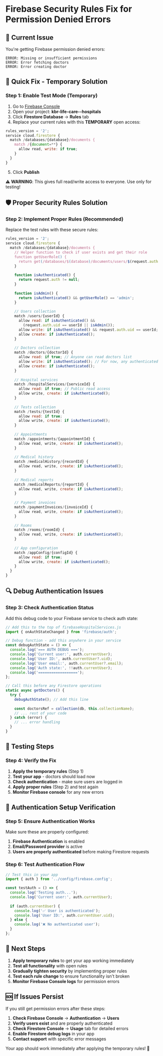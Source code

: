 # Firebase Security Rules Fix for Permission Denied Errors

## 🚨 Current Issue
You're getting Firebase permission denied errors:
```
ERROR: Missing or insufficient permissions
ERROR: Error fetching doctors
ERROR: Error creating doctor
```

## 🔧 Quick Fix - Temporary Solution

### Step 1: Enable Test Mode (Temporary)
1. Go to [Firebase Console](https://console.firebase.google.com/)
2. Open your project: **kbr-life-care--hospitals**
3. Click **Firestore Database** → **Rules** tab
4. Replace your current rules with this **TEMPORARY** open access:

```javascript
rules_version = '2';
service cloud.firestore {
  match /databases/{database}/documents {
    match /{document=**} {
      allow read, write: if true;
    }
  }
}
```

5. Click **Publish**

⚠️ **WARNING**: This gives full read/write access to everyone. Use only for testing!

## 🛡️ Proper Security Rules Solution

### Step 2: Implement Proper Rules (Recommended)
Replace the test rules with these secure rules:

```javascript
rules_version = '2';
service cloud.firestore {
  match /databases/{database}/documents {
    // Helper function to check if user exists and get their role
    function getUserRole() {
      return get(/databases/$(database)/documents/users/$(request.auth.uid)).data.role;
    }
    
    function isAuthenticated() {
      return request.auth != null;
    }
    
    function isAdmin() {
      return isAuthenticated() && getUserRole() == 'admin';
    }
    
    // Users collection
    match /users/{userId} {
      allow read: if isAuthenticated() && 
        (request.auth.uid == userId || isAdmin());
      allow write: if isAuthenticated() && request.auth.uid == userId;
      allow create: if isAuthenticated();
    }
    
    // Doctors collection
    match /doctors/{doctorId} {
      allow read: if true; // Anyone can read doctors list
      allow write: if isAuthenticated(); // For now, any authenticated user can write
      allow create: if isAuthenticated();
    }
    
    // Hospital services
    match /hospitalServices/{serviceId} {
      allow read: if true; // Public read access
      allow write, create: if isAuthenticated();
    }
    
    // Tests collection
    match /tests/{testId} {
      allow read: if true;
      allow write, create: if isAuthenticated();
    }
    
    // Appointments
    match /appointments/{appointmentId} {
      allow read, write, create: if isAuthenticated();
    }
    
    // Medical history
    match /medicalHistory/{recordId} {
      allow read, write, create: if isAuthenticated();
    }
    
    // Medical reports  
    match /medicalReports/{reportId} {
      allow read, write, create: if isAuthenticated();
    }
    
    // Payment invoices
    match /paymentInvoices/{invoiceId} {
      allow read, write, create: if isAuthenticated();
    }
    
    // Rooms
    match /rooms/{roomId} {
      allow read, write, create: if isAuthenticated();
    }
    
    // App configuration
    match /appConfig/{configId} {
      allow read: if true;
      allow write, create: if isAuthenticated();
    }
  }
}
```

## 🔍 Debug Authentication Issues

### Step 3: Check Authentication Status
Add this debug code to your Firebase service to check auth state:

```javascript
// Add this to the top of firebaseHospitalServices.js
import { onAuthStateChanged } from 'firebase/auth';

// Debug function - add this anywhere in your service
const debugAuthState = () => {
  console.log('=== AUTH DEBUG ===');
  console.log('Current user:', auth.currentUser);
  console.log('User ID:', auth.currentUser?.uid);
  console.log('User email:', auth.currentUser?.email);
  console.log('Auth state:', !!auth.currentUser);
  console.log('==================');
};

// Call this before any Firestore operations
static async getDoctors() {
  try {
    debugAuthState(); // Add this line
    
    const doctorsRef = collection(db, this.collectionName);
    // ... rest of your code
  } catch (error) {
    // ... error handling
  }
}
```

## 🧪 Testing Steps

### Step 4: Verify the Fix
1. **Apply the temporary rules** (Step 1)
2. **Test your app** - doctors should load now
3. **Check authentication** - make sure users are logged in
4. **Apply proper rules** (Step 2) and test again
5. **Monitor Firebase console** for any new errors

## 🔐 Authentication Setup Verification

### Step 5: Ensure Authentication Works
Make sure these are properly configured:

1. **Firebase Authentication** is enabled
2. **Email/Password provider** is active
3. **Users are properly authenticated** before making Firestore requests

### Step 6: Test Authentication Flow
```javascript
// Test this in your app
import { auth } from '../config/firebase.config';

const testAuth = () => {
  console.log('Testing auth...');
  console.log('Current user:', auth.currentUser);
  
  if (auth.currentUser) {
    console.log('✅ User is authenticated');
    console.log('User ID:', auth.currentUser.uid);
  } else {
    console.log('❌ No authenticated user');
  }
};
```

## 📱 Next Steps

1. **Apply temporary rules** to get your app working immediately
2. **Test all functionality** with open rules
3. **Gradually tighten security** by implementing proper rules
4. **Test each rule change** to ensure functionality isn't broken
5. **Monitor Firebase Console logs** for permission errors

## 🆘 If Issues Persist

If you still get permission errors after these steps:

1. **Check Firebase Console** → **Authentication** → **Users**
2. **Verify users exist** and are properly authenticated
3. **Check Firestore Console** → **Usage** tab for detailed errors
4. **Enable Firestore debug logs** in your app
5. **Contact support** with specific error messages

Your app should work immediately after applying the temporary rules! 🎉